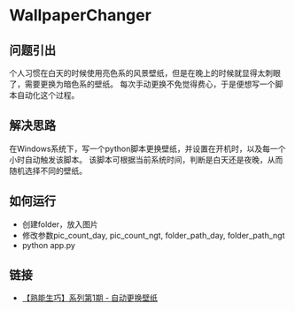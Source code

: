 # WallpaperChanger

## 问题引出
个人习惯在白天的时候使用亮色系的风景壁纸，但是在晚上的时候就显得太刺眼了，需要更换为暗色系的壁纸。
每次手动更换不免觉得费心，于是便想写一个脚本自动化这个过程。

## 解决思路
在Windows系统下，写一个python脚本更换壁纸，并设置在开机时，以及每一个小时自动触发该脚本。
该脚本可根据当前系统时间，判断是白天还是夜晚，从而随机选择不同的壁纸。

## 如何运行
- 创建folder，放入图片
- 修改参数pic_count_day, pic_count_ngt, folder_path_day, folder_path_ngt
- python app.py

## 链接
- [【熟能生巧】系列第1期 - 自动更换壁纸](https://www.cnblogs.com/maxstack/p/9323291.html)
